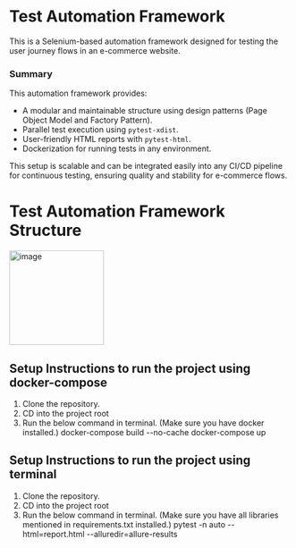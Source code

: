 # Test Automation Framework

This is a Selenium-based automation framework designed for testing the user journey flows in an e-commerce website.

### **Summary**

This automation framework provides:
- A modular and maintainable structure using design patterns (Page Object Model and Factory Pattern).
- Parallel test execution using `pytest-xdist`.
- User-friendly HTML reports with `pytest-html`.
- Dockerization for running tests in any environment.

This setup is scalable and can be integrated easily into any CI/CD pipeline for continuous testing, ensuring quality and stability for e-commerce flows.

# Test Automation Framework Structure
<img width="169" alt="image" src="https://github.com/user-attachments/assets/ee6d1d3a-ebbc-46d0-af0c-fefa2dc77762">


## Setup Instructions to run the project using docker-compose

1. Clone the repository.
2. CD into the project root 
3. Run the below command in terminal. (Make sure you have docker installed.)
   docker-compose build --no-cache
   docker-compose up

## Setup Instructions to run the project using terminal

1. Clone the repository.
2. CD into the project root 
3. Run the below command in terminal. (Make sure you have all libraries mentioned in requirements.txt installed.)
   pytest -n auto --html=report.html --alluredir=allure-results
